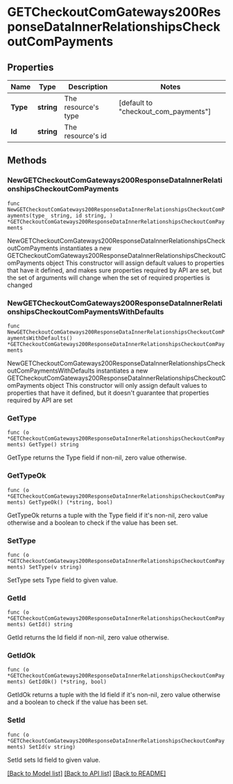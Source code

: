 # GETCheckoutComGateways200ResponseDataInnerRelationshipsCheckoutComPayments

## Properties

Name | Type | Description | Notes
------------ | ------------- | ------------- | -------------
**Type** | **string** | The resource&#39;s type | [default to "checkout_com_payments"]
**Id** | **string** | The resource&#39;s id | 

## Methods

### NewGETCheckoutComGateways200ResponseDataInnerRelationshipsCheckoutComPayments

`func NewGETCheckoutComGateways200ResponseDataInnerRelationshipsCheckoutComPayments(type_ string, id string, ) *GETCheckoutComGateways200ResponseDataInnerRelationshipsCheckoutComPayments`

NewGETCheckoutComGateways200ResponseDataInnerRelationshipsCheckoutComPayments instantiates a new GETCheckoutComGateways200ResponseDataInnerRelationshipsCheckoutComPayments object
This constructor will assign default values to properties that have it defined,
and makes sure properties required by API are set, but the set of arguments
will change when the set of required properties is changed

### NewGETCheckoutComGateways200ResponseDataInnerRelationshipsCheckoutComPaymentsWithDefaults

`func NewGETCheckoutComGateways200ResponseDataInnerRelationshipsCheckoutComPaymentsWithDefaults() *GETCheckoutComGateways200ResponseDataInnerRelationshipsCheckoutComPayments`

NewGETCheckoutComGateways200ResponseDataInnerRelationshipsCheckoutComPaymentsWithDefaults instantiates a new GETCheckoutComGateways200ResponseDataInnerRelationshipsCheckoutComPayments object
This constructor will only assign default values to properties that have it defined,
but it doesn't guarantee that properties required by API are set

### GetType

`func (o *GETCheckoutComGateways200ResponseDataInnerRelationshipsCheckoutComPayments) GetType() string`

GetType returns the Type field if non-nil, zero value otherwise.

### GetTypeOk

`func (o *GETCheckoutComGateways200ResponseDataInnerRelationshipsCheckoutComPayments) GetTypeOk() (*string, bool)`

GetTypeOk returns a tuple with the Type field if it's non-nil, zero value otherwise
and a boolean to check if the value has been set.

### SetType

`func (o *GETCheckoutComGateways200ResponseDataInnerRelationshipsCheckoutComPayments) SetType(v string)`

SetType sets Type field to given value.


### GetId

`func (o *GETCheckoutComGateways200ResponseDataInnerRelationshipsCheckoutComPayments) GetId() string`

GetId returns the Id field if non-nil, zero value otherwise.

### GetIdOk

`func (o *GETCheckoutComGateways200ResponseDataInnerRelationshipsCheckoutComPayments) GetIdOk() (*string, bool)`

GetIdOk returns a tuple with the Id field if it's non-nil, zero value otherwise
and a boolean to check if the value has been set.

### SetId

`func (o *GETCheckoutComGateways200ResponseDataInnerRelationshipsCheckoutComPayments) SetId(v string)`

SetId sets Id field to given value.



[[Back to Model list]](../README.md#documentation-for-models) [[Back to API list]](../README.md#documentation-for-api-endpoints) [[Back to README]](../README.md)


